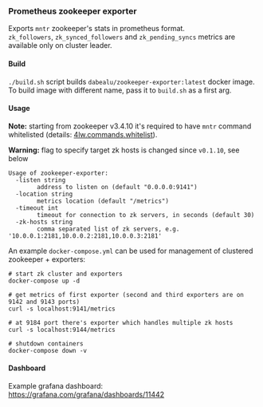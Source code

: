 ### Prometheus zookeeper exporter

Exports `mntr` zookeeper's stats in prometheus format.  
`zk_followers`, `zk_synced_followers` and `zk_pending_syncs` metrics are available only on cluster leader.

#### Build

`./build.sh` script builds `dabealu/zookeeper-exporter:latest` docker image.  
To build image with different name, pass it to `build.sh` as a first arg.

#### Usage

**Note:** starting from zookeeper v3.4.10 it's required to have `mntr` command whitelisted (details: [4lw.commands.whitelist](https://zookeeper.apache.org/doc/current/zookeeperAdmin.html)).

**Warning:** flag to specify target zk hosts is changed since `v0.1.10`, see below

```
Usage of zookeeper-exporter:
  -listen string
        address to listen on (default "0.0.0.0:9141")
  -location string
        metrics location (default "/metrics")
  -timeout int
        timeout for connection to zk servers, in seconds (default 30)
  -zk-hosts string
        comma separated list of zk servers, e.g. '10.0.0.1:2181,10.0.0.2:2181,10.0.0.3:2181'
```

An example `docker-compose.yml` can be used for management of clustered zookeeper + exporters:

```
# start zk cluster and exporters
docker-compose up -d

# get metrics of first exporter (second and third exporters are on 9142 and 9143 ports)
curl -s localhost:9141/metrics

# at 9184 port there's exporter which handles multiple zk hosts
curl -s localhost:9144/metrics

# shutdown containers
docker-compose down -v
```

#### Dashboard

Example grafana dashboard: https://grafana.com/grafana/dashboards/11442
